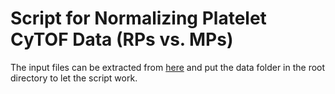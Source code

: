 # Script for Normalizing Platelet CyTOF Data (RPs vs. MPs)

The input files can be extracted from [here](https://drive.google.com/drive/folders/1YK4yLlVIQNIYVzG27VvsvEjXMLg_UIhw?usp=sharing) and put the data folder in the root directory to let the script work.

